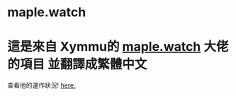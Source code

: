# maple.watch
這是來自  Xymmu的 [maple.watch](https://github.com/xymu/maple.watch) 大佬的項目 並翻譯成繁體中文
=======

查看他的運作狀況! [here.](https://waisz.github.io/maple.watch)
